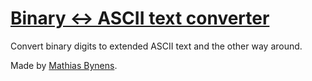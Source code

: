 # [Binary ↔ ASCII text converter](https://mothereff.in/binary-ascii)

Convert binary digits to extended ASCII text and the other way around.

Made by [Mathias Bynens](https://mathiasbynens.be/).
